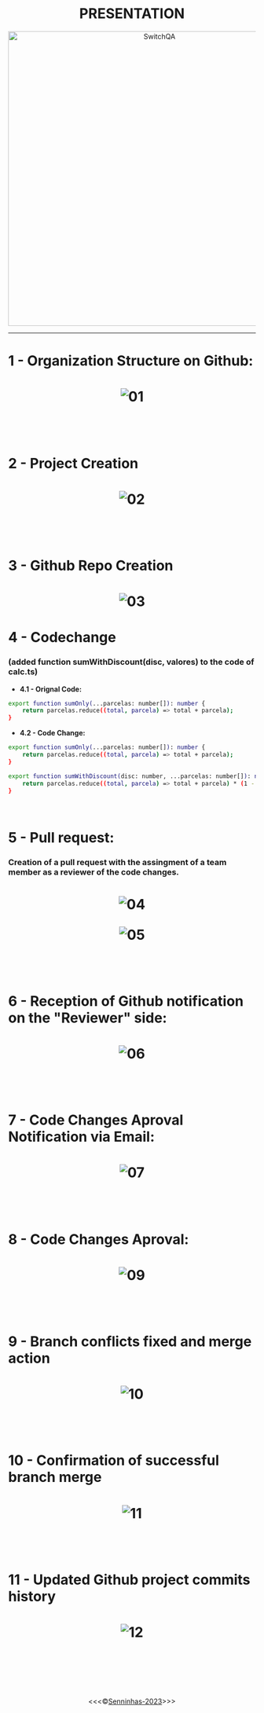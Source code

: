 <h1 align="center">PRESENTATION</h1>

<p align="center">
<img src="https://portotechhub.com/wp-content/uploads/2022/12/SWitCH_QA.png" alt="SwitchQA" title="SwitchQA" width="600px">
</p>
<hr>

# 1 - Organization Structure on Github:

<h1 align="center">

![01](/docs/img/00.PNG)

<br>

# 2 - Project Creation

<h1 align="center">

![02](/docs/img/01.PNG)


<br>

# 3 - Github Repo Creation

<h1 align="center">

![03](/docs/img/02.PNG)

</h1>

# 4 - Codechange

### (added function sumWithDiscount(disc, valores) to the code of calc.ts)

* **4.1 - Orignal Code:**

````bash
export function sumOnly(...parcelas: number[]): number {
    return parcelas.reduce((total, parcela) => total + parcela);
} 
````

* **4.2 - Code Change:**

````bash
export function sumOnly(...parcelas: number[]): number {
    return parcelas.reduce((total, parcela) => total + parcela);
} 

export function sumWithDiscount(disc: number, ...parcelas: number[]): number {
    return parcelas.reduce((total, parcela) => total + parcela) * (1 - disc);
}
````
<br>

# 5 - Pull request:

### Creation of a pull request with the assingment of a team member as a reviewer of the code changes.

<h1 align="center">

![04](/docs/img/03.PNG)

![05](/docs/img/04.PNG)

<br>

# 6 - Reception of Github notification on the "Reviewer" side:

<h1 align="center">

![06](/docs/img/05.PNG)

<br>

# 7 - Code Changes Aproval Notification via Email:

<h1 align="center">

![07](/docs/img/05-2.PNG)

<br>

# 8 - Code Changes Aproval:

<h1 align="center">

![09](/docs/img/07.PNG)

<br>

# 9 - Branch conflicts fixed and merge action

<h1 align="center">

![10](/docs/img/08.PNG)

<br>

# 10 - Confirmation of successful branch merge

<h1 align="center">

![11](/docs/img/09.PNG)

<br>

# 11 - Updated Github project commits history

<h1 align="center">

![12](/docs/img/10.PNG)

<br>
<br>
</h1>
<p align="center">&lt;&lt;&lt;&copy;<a href="https://github.com/Senninhas-2023" target="blank">Senninhas-2023</a>&gt;&gt;&gt;</p>